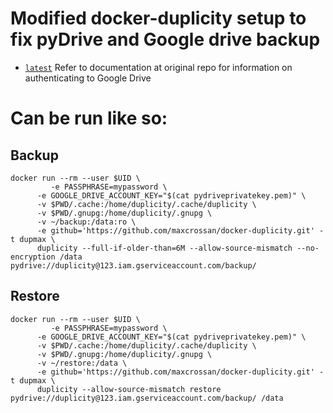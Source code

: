 # Modified docker-duplicity setup to fix pyDrive and Google drive backup

  * [`latest`](https://github.com/wernight/docker-duplicity)
  Refer to documentation at original repo for information on authenticating to Google Drive

# Can be run like so:
## Backup

```
docker run --rm --user $UID \
	     -e PASSPHRASE=mypassword \
      -e GOOGLE_DRIVE_ACCOUNT_KEY="$(cat pydriveprivatekey.pem)" \
      -v $PWD/.cache:/home/duplicity/.cache/duplicity \
      -v $PWD/.gnupg:/home/duplicity/.gnupg \
      -v ~/backup:/data:ro \
      -e github='https://github.com/maxcrossan/docker-duplicity.git' -t dupmax \
      duplicity --full-if-older-than=6M --allow-source-mismatch --no-encryption /data pydrive://duplicity@123.iam.gserviceaccount.com/backup/
```

## Restore

```
docker run --rm --user $UID \
	     -e PASSPHRASE=mypassword \
      -e GOOGLE_DRIVE_ACCOUNT_KEY="$(cat pydriveprivatekey.pem)" \
      -v $PWD/.cache:/home/duplicity/.cache/duplicity \
      -v $PWD/.gnupg:/home/duplicity/.gnupg \
      -v ~/restore:/data \
      -e github='https://github.com/maxcrossan/docker-duplicity.git' -t dupmax \
      duplicity --allow-source-mismatch restore pydrive://duplicity@123.iam.gserviceaccount.com/backup/ /data
```
